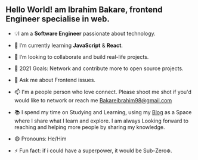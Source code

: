 ## Hello World! am Ibrahim Bakare, frontend Engineer specialise in web.


- 💡I am a **Software Engineer** passionate about technology.
 
- 🌱 I’m currently learning **JavaScript** & **React**.
 
- 👯 I’m looking to collaborate and build real-life projects.
 
- 🤔 2021 Goals: Network and contribute more to open source projects.

- 💬 Ask me about Frontend issues.
 
- 📫 I'm a people person who love connect. Please shoot me shot if you'd would like to network or reach me [Bakareibrahim98@gmail.com](Bakareibrahim98@gmail.com)

- 📚 I spend my time on Studying and Learning, using my [Blog](https://brymmobaggins.hashnode.dev/) as a Space where I share what I learn and explore. I am always Looking forward to reaching and helping    more people by sharing my knowledge.

- 😄 Pronouns: He/Him
 
- ⚡ Fun fact: if i could have a superpower, it would be Sub-Zero❄️.











